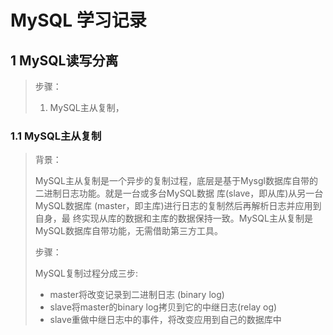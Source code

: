 # MySQL 学习记录

## 1 MySQL读写分离

> 步骤： 
>
> 1. MySQL主从复制，

### 1.1 MySQL主从复制

> 背景： 
>
> MySQL主从复制是一个异步的复制过程，底层是基于Mysgl数据库自带的二进制日志功能。就是一台或多台MySQL数据
> 库(slave，即从库)从另一台MySQL数据库 (master，即主库)进行日志的复制然后再解析日志并应用到自身，最
> 终实现从库的数据和主库的数据保持一致。MySQL主从复制是MySQL数据库自带功能，无需借助第三方工具。
>
> 步骤：
>
> MySQL复制过程分成三步:
>
> - master将改变记录到二进制日志 (binary log)
> - slave将master的binary log拷贝到它的中继日志(relay og)
> - slave重做中继日志中的事件，将改变应用到自己的数据库中